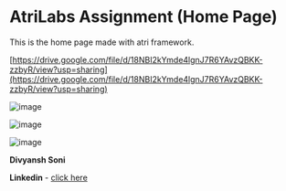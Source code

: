 
# AtriLabs Assignment (Home Page)

This is the home page made with atri framework.

 
 

 

 [https://drive.google.com/file/d/18NBI2kYmde4lgnJ7R6YAvzQBKK-zzbyR/view?usp=sharing](https://drive.google.com/file/d/18NBI2kYmde4lgnJ7R6YAvzQBKK-zzbyR/view?usp=sharing)

 

 

 
 
 
![image](https://user-images.githubusercontent.com/86187108/195988704-af258c6b-eece-4774-a23e-21bc6a65783f.png)

![image](https://user-images.githubusercontent.com/86187108/195988723-c009e5c8-c391-43c7-8634-c35f31e7aacd.png)

![image](https://user-images.githubusercontent.com/86187108/195988728-5fb7e11c-00b9-49d2-ace7-fc3b3094acab.png)




**Divyansh Soni** 

**Linkedin** - [click here](https://www.linkedin.com/in/divyansh-soni-786571213/)

 

